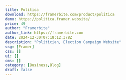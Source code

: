 ```yaml
---
title: Politica
download: https://framerbite.com/product/politica
demo: https://politica.framer.website/
price: 49
author: "Framerbite"
author_link: https://framerbite.com
date: 2024-12-30T07:18:12.378Z
description: "Politician, Election Campaign Website"
ssg: [Framer]
css: []
ui: []
cms: []
category: [Business,Blog]
draft: false
---
```

